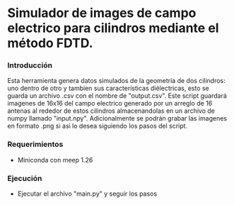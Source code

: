 # Simulador de images de campo electrico para cilindros mediante el método FDTD.


### Introducción

Esta herramienta genera datos simulados de la geometría de dos cilindros:
uno dentro de otro y tambien sus características diélectricas, esto se guarda un archivo
.csv con el nombre de "output.csv". Este script guardará imagenes de 16x16 del campo electrico
generado por un arreglo de 16 antenas al rededor de estos cilindros almacenandolas en un archivo
de numpy llamado "input.npy". Adicionalmente se podrán grabar las imagenes en formato .png
si asi lo desea siguiendo los pasos del script.

### Requerimientos
- Miniconda con meep 1.26

### Ejecución
- Ejecutar el archivo "main.py" y seguir los pasos